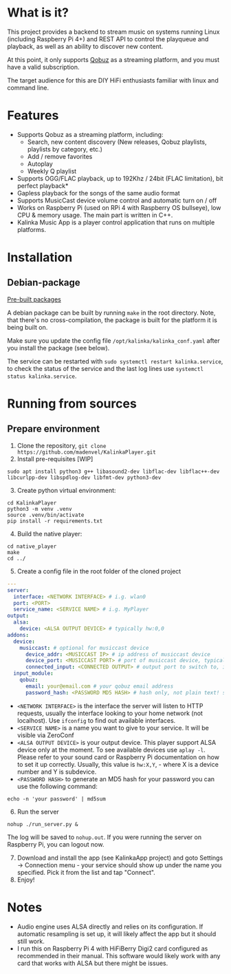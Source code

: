 # What is it?
This project provides a backend to stream music on systems running Linux (including Raspberry Pi 4+) and  REST API to control the playqueue and playback, as well as an ability to discover new content.

At this point, it only supports [Qobuz](https://www.qobuz.com) as a streaming platform, and you must have a valid subscription.

The target audience for this are DIY HiFi enthusiasts familiar with linux and command line.

# Features
- Supports Qobuz as a streaming platform, including:
  - Search, new content discovery (New releases, Qobuz playlists, playlists by category, etc.)
  - Add / remove favorites
  - Autoplay
  - Weekly Q playlist
- Supports OGG/FLAC playback, up to 192Khz / 24bit (FLAC limitation), bit perfect playback*
- Gapless playback for the songs of the same audio format
- Supports MusicCast device volume control and automatic turn on / off
- Works on Raspberry Pi (used on RPi 4 with Raspberry OS bullseye), low CPU & memory usage. The main part is written in C++.
- Kalinka Music App is a player control application that runs on multiple platforms.

# Installation
## Debian-package
[Pre-built packages](https://github.com/madenvel/KalinkaPrebuilt/tree/main/Kalinka%20Player)

A debian package can be built by running `make` in the root directory. Note, that there's no cross-compilation,
the package is built for the platform it is being built on.

Make sure you update the config file `/opt/kalinka/kalinka_conf.yaml` after you install the package (see below).

The service can be restarted with `sudo systemctl restart kalinka.service`, to check the status of the service
and the last log lines use `systemctl status kalinka.service`.

# Running from sources
## Prepare environment
1. Clone the repository, `git clone https://github.com/madenvel/KalinkaPlayer.git`
2. Install pre-requisites [WIP]
```
sudo apt install python3 g++ libasound2-dev libflac-dev libflac++-dev libcurlpp-dev libspdlog-dev libfmt-dev python3-dev
```
3. Create python virtual environment:
```
cd KalinkaPlayer
python3 -m venv .venv
source .venv/bin/activate
pip install -r requirements.txt
```
4. Build the native player:
```
cd native_player
make
cd ../
```
5. Create a config file in the root folder of the cloned project
```yaml
---
server:
  interface: <NETWORK INTERFACE> # i.g. wlan0
  port: <PORT>
  service_name: <SERVICE NAME> # i.g. MyPlayer
output:
  alsa:
    device: <ALSA OUTPUT DEVICE> # typically hw:0,0
addons:
  device:
    musiccast: # optional for musiccast device
      device_addr: <MUSICCAST IP> # ip address of musiccast device
      device_port: <MUSICCAST PORT> # port of musiccast device, typical 80
      connected_input: <CONNECTED OUTPUT> # output port to switch to, i.g. optical2
  input_module:
    qobuz:
      email: your@email.com # your qobuz email address
      password_hash: <PASSWORD MD5 HASH> # hash only, not plain text! see below
```

* `<NETWORK INTERFACE>` is the interface the server will listen to HTTP requests, usually the interface looking to your home network (not localhost). Use `ifconfig` to find out available interfaces.
* `<SERVICE NAME>` is a name you want to give to your service. It will be visible via ZeroConf
* `<ALSA OUTPUT DEVICE>` is your output device. This player support ALSA device only at the moment. To see available devices use `aplay -l`. Please refer to your
sound card or Raspberry Pi documentation on how to set it up correctly. Usually, this value is `hw:X,Y`, - where X is a device number and Y is subdevice.
* `<PASSWORD HASH>` to generate an MD5 hash for your password you can use the following command:
```
echo -n 'your password' | md5sum
```
6. Run the server
```
nohup ./run_server.py &
```
The log will be saved to `nohup.out`.
If you were running the server on Raspberry Pi, you can logout now.

7. Download and install the app (see KalinkaApp project) and goto Settings -> Connection menu - your service should show up under the name you specified. Pick it from the list and tap "Connect".
9. Enjoy!

# Notes
* Audio engine uses ALSA directly and relies on its configuration. If automatic resampling is set up, it will likely affect the app but it should still work.
* I run this on Raspberry Pi 4 with HiFiBerry Digi2 card configured as recommended in their manual. This software would likely work with any card that works with ALSA but there might be issues.
